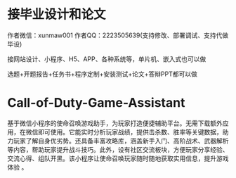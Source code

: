 # 接毕业设计和论文
作者微信：xunmaw001  作者QQ：2223505639(支持修改、部署调试、支持代做毕设)

接网站设计、小程序、H5、APP、各种系统等，单片机、嵌入式也可以做

选题+开题报告+任务书+程序定制+安装测试+论文+答辩PPT都可以做
# Call-of-Duty-Game-Assistant
基于微信小程序的使命召唤游戏助手，为玩家打造便捷辅助平台。无需下载额外应用，在微信即可使用。它能实时分析玩家战绩，提供击杀数、胜率等关键数据，助力玩家了解自身优劣势。还具备丰富攻略库，涵盖新手入门、高阶战术、武器解析等内容，帮助玩家提升战斗技巧。此外，设有社区交流板块，方便玩家分享经验、交流心得、组队开黑。该小程序让使命召唤玩家随时随地获取实用信息，提升游戏体验 。 
